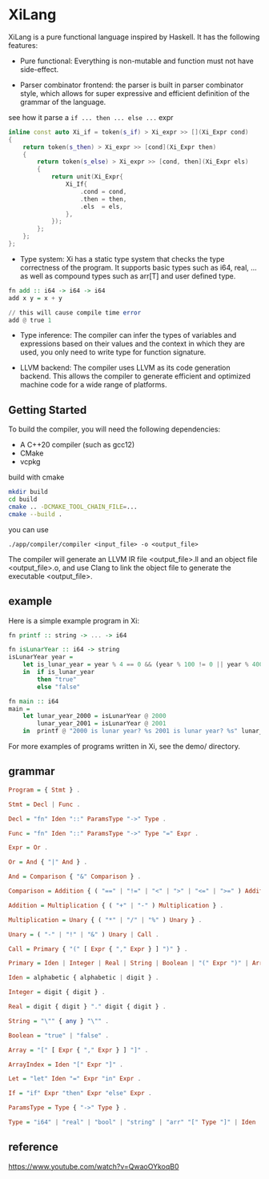 # XiLang
XiLang is a pure functional language inspired by Haskell. 
It has the following features:

- Pure functional: Everything is non-mutable and function must not have side-effect.

- Parser combinator frontend: the parser is built in parser combinator style, 
which allows for super expressive and efficient 
definition of the grammar of the language.

see how it parse a `if ... then ... else ...` expr
```cpp
inline const auto Xi_if = token(s_if) > Xi_expr >> [](Xi_Expr cond)
{
    return token(s_then) > Xi_expr >> [cond](Xi_Expr then)
    {
        return token(s_else) > Xi_expr >> [cond, then](Xi_Expr els)
        {
            return unit(Xi_Expr{
                Xi_If{
                    .cond = cond,
                    .then = then,
                    .els  = els,
                },
            });
        };
    };
};
```

- Type system: Xi has a static type system that checks the type correctness of the 
program. It supports basic types such as i64, real, ...
as well as compound types such as arr[T] and user defined type.
```haskell
fn add :: i64 -> i64 -> i64
add x y = x + y

// this will cause compile time error
add @ true 1 
```

- Type inference: The compiler can infer the types of variables and 
expressions based on their values and the context in which they are used, you
only need to write type for function signature.

- LLVM backend: The compiler uses LLVM as its code generation backend. 
This allows the compiler to generate efficient and optimized 
machine code for a wide range of platforms.


## Getting Started

To build the compiler, you will need the following dependencies:

- A C++20 compiler (such as gcc12)
- CMake
- vcpkg

build with cmake

``` bash
mkdir build
cd build
cmake .. -DCMAKE_TOOL_CHAIN_FILE=...
cmake --build .
```

you can use 
```
./app/compiler/compiler <input_file> -o <output_file>

```
The compiler will generate an LLVM IR file <output_file>.ll and an object file <output_file>.o, 
and use Clang to link the object file to generate the executable <output_file>.


## example

Here is a simple example program in Xi:
```haskell
fn printf :: string -> ... -> i64

fn isLunarYear :: i64 -> string
isLunarYear year = 
    let is_lunar_year = year % 4 == 0 && (year % 100 != 0 || year % 400 == 0)
    in  if is_lunar_year
        then "true"
        else "false"

fn main :: i64
main = 
    let lunar_year_2000 = isLunarYear @ 2000
        lunar_year_2001 = isLunarYear @ 2001
    in  printf @ "2000 is lunar year? %s 2001 is lunar year? %s" lunar_year_2000 lunar_year_2001
```
For more examples of programs written in Xi, see the demo/ directory.

## grammar

``` haskell
Program = { Stmt } .

Stmt = Decl | Func .

Decl = "fn" Iden "::" ParamsType "->" Type .

Func = "fn" Iden "::" ParamsType "->" Type "=" Expr .

Expr = Or .

Or = And { "|" And } .

And = Comparison { "&" Comparison } .

Comparison = Addition { ( "==" | "!=" | "<" | ">" | "<=" | ">=" ) Addition } .

Addition = Multiplication { ( "+" | "-" ) Multiplication } .

Multiplication = Unary { ( "*" | "/" | "%" ) Unary } .

Unary = ( "-" | "!" | "&" ) Unary | Call .

Call = Primary { "(" [ Expr { "," Expr } ] ")" } .

Primary = Iden | Integer | Real | String | Boolean | "(" Expr ")" | Array | ArrayIndex | Let | If .

Iden = alphabetic { alphabetic | digit } .

Integer = digit { digit } .

Real = digit { digit } "." digit { digit } .

String = "\"" { any } "\"" .

Boolean = "true" | "false" .

Array = "[" [ Expr { "," Expr } ] "]" .

ArrayIndex = Iden "[" Expr "]" .

Let = "let" Iden "=" Expr "in" Expr .

If = "if" Expr "then" Expr "else" Expr .

ParamsType = Type { "->" Type } .

Type = "i64" | "real" | "bool" | "string" | "arr" "[" Type "]" | Iden .

```

## reference

<https://www.youtube.com/watch?v=QwaoOYkoqB0>

